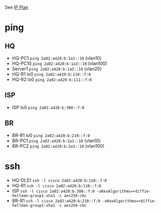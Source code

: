 See [IP Plan](https://github.com/Ketho/PJTIR/issues/1)

# ping
## HQ
- HQ-PC1    `ping 2a02:a420:b:1a1::10` (vlan10)
- HQ-PC10   `ping 2a02:a420:b:1a3::10` (vlan100)
- Server1   `ping 2a02:a420:b:1a2::10` (vlan20)
- HQ-R1 lo0 `ping 2a02:a420:b:110::f:0`
- HQ-R2 lo0 `ping 2a02:a420:b:111::f:0`
## ISP
- ISP lo0   `ping 2a02:a420:b:300::f:0`
## BR
- BR-R1 lo0 `ping 2a02:a420:b:210::f:0`
- BR-PC1    `ping 2a02:a420:b:2a1::10` (vlan10)
- BR-PC2    `ping 2a02:a420:b:2a3::10` (vlan100)

# ssh
- HQ-DLS1   `ssh -l cisco 2a02:a420:b:120::f:0`
- HQ-R1     `ssh -l cisco 2a02:a420:b:110::f:0`
- ISP       `ssh -l cisco 2a02:a420:b:300::f:0 -oKexAlgorithms=+diffie-hellman-group1-sha1 -c aes256-cbc`
- BR-R1     `ssh -l cisco 2a02:a420:b:210::f:0 -oKexAlgorithms=+diffie-hellman-group1-sha1 -c aes256-cbc`
